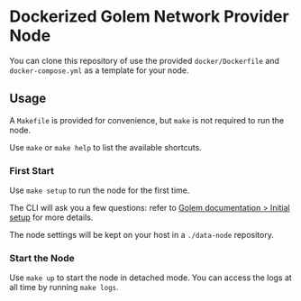 #  Dockerized Golem Network Provider Node 

You can clone this repository of use the provided `docker/Dockerfile` and `docker-compose.yml` as a template for your node.

## Usage

A `Makefile` is provided for convenience, but `make` is not required to run the node.

Use `make` or `make help` to list the available shortcuts.

### First Start

Use `make setup` to run the node for the first time.

The CLI will ask you a few questions: refer to [Golem documentation > Initial setup](https://handbook.golem.network/provider-tutorials/provider-tutorial#initial-setup) for more details.

The node settings will be kept on your host in a `./data-node` repository.

### Start the Node

Use `make up` to start the node in detached mode. You can access the logs at all time by running `make logs`.
